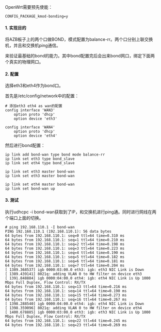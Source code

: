 
OpenWrt需要预先使能：
```
CONFIG_PACKAGE_kmod-bonding=y
```

#### 1. 实现目的

将AZB板子上的两个口做BOND，模式配置为balance-rr。两个口分别上联交换机，并且和交换机ping通信。

来验证最基础的bond的能力。其中bond配置完后会出来bond网口，绑定下面两个真实的物理网口。

#### 2. 配置

选择eth3和eth4作为bond口。

首先是/etc/config/network中的配置：

```
# 添加eth3 eth4 as wan的配置
config interface 'WAN3'
	option proto 'dhcp'
	option device 'eth3'

config interface 'WAN4'
	option proto 'dhcp'
	option device 'eth4'
```

然后进行bond配置：

```
ip link add bond-wan type bond mode balance-rr
ip link set eth3 type bond_slave
ip link set eth4 type bond_slave

ip link set eth3 master bond-wan
ip link set eth3 master bond-wan

ip link set eth4 master bond-wan
ip link set bond-wan up
```



#### 3. 测试

执行udhcpc -i bond-wan获取到了IP，和交换机进行ping通。同时进行网线在两个端口上面的切换。

```
# ping 192.168.110.1 -I bond-wan
PING 192.168.110.1 (192.168.110.1): 56 data bytes
64 bytes from 192.168.110.1: seq=0 ttl=64 time=0.310 ms
64 bytes from 192.168.110.1: seq=1 ttl=64 time=0.210 ms
64 bytes from 192.168.110.1: seq=2 ttl=64 time=0.198 ms
64 bytes from 192.168.110.1: seq=3 ttl=64 time=0.223 ms
64 bytes from 192.168.110.1: seq=4 ttl=64 time=0.190 ms
64 bytes from 192.168.110.1: seq=5 ttl=64 time=0.182 ms
64 bytes from 192.168.110.1: seq=6 ttl=64 time=0.181 ms
64 bytes from 192.168.110.1: seq=7 ttl=64 time=0.204 ms
[ 1389.368537] igb 0000:03:00.0 eth3: igb: eth3 NIC Link is Down
[ 1389.439141] 8021q: adding VLAN 0 to HW filter on device eth3
[ 1391.848884] igb 0000:04:00.0 eth4: igb: eth4 NIC Link is Up 1000 Mbps Full Duplex, Flow Control: RX/TX
64 bytes from 192.168.110.1: seq=13 ttl=64 time=0.216 ms
64 bytes from 192.168.110.1: seq=14 ttl=64 time=0.190 ms
64 bytes from 192.168.110.1: seq=15 ttl=64 time=0.273 ms
64 bytes from 192.168.110.1: seq=16 ttl=64 time=0.267 ms
[ 1398.288540] igb 0000:04:00.0 eth4: igb: eth4 NIC Link is Down
[ 1398.359096] 8021q: adding VLAN 0 to HW filter on device eth4
[ 1400.678885] igb 0000:03:00.0 eth3: igb: eth3 NIC Link is Up 1000 Mbps Full Duplex, Flow Control: RX/TX
64 bytes from 192.168.110.1: seq=22 ttl=64 time=0.245 ms
64 bytes from 192.168.110.1: seq=23 ttl=64 time=0.269 ms
```

